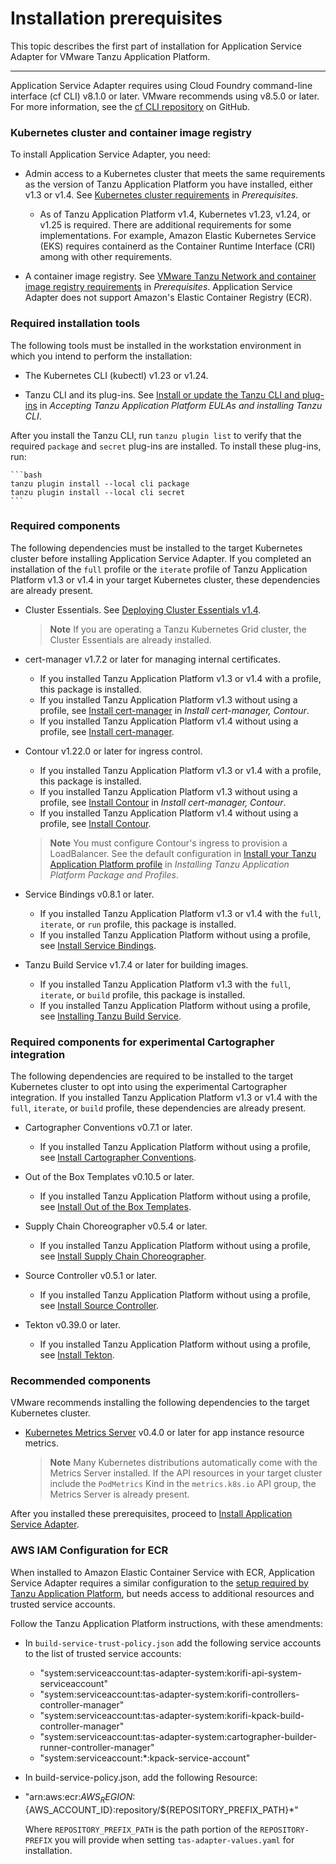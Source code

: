 # Installation prerequisites

This topic describes the first part of installation for Application Service Adapter for VMware Tanzu Application Platform.

----

Application Service Adapter requires using Cloud Foundry command-line interface (cf CLI) v8.1.0 or later. VMware recommends using v8.5.0 or later.
For more information, see the [cf CLI repository](https://github.com/cloudfoundry/cli) on GitHub.

### <a id="kubernetes-cluster-image-registry"></a>Kubernetes cluster and container image registry

To install Application Service Adapter, you need:

* Admin access to a Kubernetes cluster that meets the same requirements as the version of Tanzu Application Platform you have installed, either v1.3 or v1.4. See [Kubernetes cluster requirements](https://docs.vmware.com/en/VMware-Tanzu-Application-Platform/1.4/tap/prerequisites.html#kubernetes-cluster-requirements-3) in _Prerequisites_.
  * As of Tanzu Application Platform v1.4, Kubernetes v1.23, v1.24, or v1.25 is required. There are additional requirements for some implementations. For example, Amazon Elastic Kubernetes Service (EKS) requires containerd as the Container Runtime Interface (CRI) among with other requirements.

* A container image registry. See [VMware Tanzu Network and container image registry requirements](https://docs.vmware.com/en/VMware-Tanzu-Application-Platform/1.4/tap/prerequisites.html#vmware-tanzu-network-and-container-image-registry-requirements-0) in _Prerequisites_. Application Service Adapter does not support Amazon's Elastic Container Registry (ECR).

### <a id="required-installation-tools"></a>Required installation tools

The following tools must be installed in the workstation environment in which you intend to perform the installation:

* The Kubernetes CLI (kubectl) v1.23 or v1.24.

* Tanzu CLI and its plug-ins. See [Install or update the Tanzu CLI and plug-ins](https://docs.vmware.com/en/VMware-Tanzu-Application-Platform/1.4/tap/install-tanzu-cli.html#install-or-update-the-tanzu-cli-and-plugins-3) in _Accepting Tanzu Application Platform EULAs and installing Tanzu CLI_.

After you install the Tanzu CLI, run `tanzu plugin list` to verify that the required `package` and `secret` plug-ins are installed. To install these plug-ins, run:

    ```bash
    tanzu plugin install --local cli package
    tanzu plugin install --local cli secret
    ```

### <a id="required-components"></a>Required components

The following dependencies must be installed to the target Kubernetes cluster before installing Application Service Adapter. If you completed an installation of the `full` profile or the `iterate` profile of Tanzu Application Platform v1.3 or v1.4 in your target Kubernetes cluster, these dependencies are already present.

* Cluster Essentials. See [Deploying Cluster Essentials v1.4](https://docs.vmware.com/en/Cluster-Essentials-for-VMware-Tanzu/1.4/cluster-essentials/deploy.html).
   > **Note** If you are operating a Tanzu Kubernetes Grid cluster, the Cluster Essentials are already installed.

* cert-manager v1.7.2 or later for managing internal certificates.
   * If you installed Tanzu Application Platform v1.3 or v1.4 with a profile, this package is installed.
   * If you installed Tanzu Application Platform v1.3 without using a profile, see [Install cert-manager](https://docs.vmware.com/en/VMware-Tanzu-Application-Platform/1.3/tap/GUID-cert-mgr-contour-fcd-install-cert-mgr.html#install-certmanager-1) in _Install cert-manager, Contour_.
   * If you installed Tanzu Application Platform v1.4 without using a profile, see [Install cert-manager](https://docs.vmware.com/en/VMware-Tanzu-Application-Platform/1.4/tap/cert-manager-install.html).

* Contour v1.22.0 or later for ingress control.
   * If you installed Tanzu Application Platform v1.3 or v1.4 with a profile, this package is installed.
   * If you installed Tanzu Application Platform v1.3 without using a profile, see [Install Contour](https://docs.vmware.com/en/VMware-Tanzu-Application-Platform/1.3/tap/GUID-cert-mgr-contour-fcd-install-cert-mgr.html#install-contour-2) in _Install cert-manager, Contour_.
   * If you installed Tanzu Application Platform v1.4 without using a profile, see [Install Contour](https://docs.vmware.com/en/VMware-Tanzu-Application-Platform/1.4/tap/contour-install.html).
   > **Note** You must configure Contour's ingress to provision a LoadBalancer. See the default configuration in [Install your Tanzu Application Platform profile](https://docs.vmware.com/en/VMware-Tanzu-Application-Platform/1.5/tap/install-online-profile.html#install-your-tanzu-application-platform-profile-2) in _Installing Tanzu Application Platform Package and Profiles_.

* Service Bindings v0.8.1 or later.
   * If you installed Tanzu Application Platform v1.3 or v1.4 with the `full`, `iterate`, or `run` profile, this package is installed.
   * If you installed Tanzu Application Platform without using a profile, see [Install Service Bindings](https://docs.vmware.com/en/VMware-Tanzu-Application-Platform/1.4/tap/service-bindings-install-service-bindings.html).

* Tanzu Build Service v1.7.4 or later for building images.
   * If you installed Tanzu Application Platform v1.3 with the `full`, `iterate`, or `build` profile, this package is installed.
   * If you installed Tanzu Application Platform without using a profile, see [Installing Tanzu Build Service](https://docs.vmware.com/en/VMware-Tanzu-Application-Platform/1.4/tap/tanzu-build-service-install-tbs.html).

### <a id="required-components-cartographer"></a>Required components for experimental Cartographer integration

The following dependencies are required to be installed to the target Kubernetes cluster to opt into using the experimental Cartographer integration. If you installed Tanzu Application Platform v1.3 or v1.4 with the `full`, `iterate`, or `build` profile, these dependencies are already present.

* Cartographer Conventions v0.7.1 or later.
  * If you installed Tanzu Application Platform without using a profile, see [Install Cartographer Conventions](https://docs.vmware.com/en/VMware-Tanzu-Application-Platform/1.4/tap/cartographer-conventions-install-conv-service.html).

* Out of the Box Templates v0.10.5 or later.
   * If you installed Tanzu Application Platform without using a profile, see [Install Out of the Box Templates](https://docs.vmware.com/en/VMware-Tanzu-Application-Platform/1.4/tap/scc-install-ootb-templates.html).

* Supply Chain Choreographer v0.5.4 or later.
   * If you installed Tanzu Application Platform without using a profile, see [Install Supply Chain Choreographer](https://docs.vmware.com/en/VMware-Tanzu-Application-Platform/1.4/tap/scc-install-scc.html).

* Source Controller v0.5.1 or later.
   * If you installed Tanzu Application Platform without using a profile, see [Install Source Controller](https://docs.vmware.com/en/VMware-Tanzu-Application-Platform/1.4/tap/source-controller-install-source-controller.html).

* Tekton v0.39.0 or later.
   * If you installed Tanzu Application Platform without using a profile, see [Install Tekton](https://docs.vmware.com/en/VMware-Tanzu-Application-Platform/1.4/tap/tekton-install-tekton.html).

### <a id="recommended-components"></a>Recommended components

VMware recommends installing the following dependencies to the target Kubernetes cluster.

* [Kubernetes Metrics Server](https://github.com/kubernetes-sigs/metrics-server/) v0.4.0 or later for app instance resource metrics.
  > **Note** Many Kubernetes distributions automatically come with the Metrics Server installed. If the API resources in your target cluster include the `PodMetrics` Kind in the `metrics.k8s.io` API group, the Metrics Server is already present.

After you installed these prerequisites, proceed to [Install Application Service Adapter](install.md).

### <a id="ecr-configuration"></a>AWS IAM Configuration for ECR

When installed to Amazon Elastic Container Service with ECR, Application Service
Adapter requires a similar configuration to the [setup required by Tanzu
Application Platform](https://docs.vmware.com/en/VMware-Tanzu-Application-Platform/1.4/tap/install-aws-resources.html),
but needs access to additional resources and trusted service accounts.

Follow the Tanzu Application Platform instructions, with these amendments:

* In `build-service-trust-policy.json` add the following service accounts to the
  list of trusted service accounts:
  * "system:serviceaccount:tas-adapter-system:korifi-api-system-serviceaccount"
  * "system:serviceaccount:tas-adapter-system:korifi-controllers-controller-manager"
  * "system:serviceaccount:tas-adapter-system:korifi-kpack-build-controller-manager"
  * "system:serviceaccount:tas-adapter-system:cartographer-builder-runner-controller-manager"
  * "system:serviceaccount:*:kpack-service-account"

* In build-service-policy.json, add the following Resource:
 * "arn:aws:ecr:${AWS_REGION}:${AWS_ACCOUNT_ID}:repository/${REPOSITORY_PREFIX_PATH}*"

   Where `REPOSITORY_PREFIX_PATH` is the path portion of the `REPOSITORY-PREFIX`
   you will provide when setting `tas-adapter-values.yaml` for installation.
